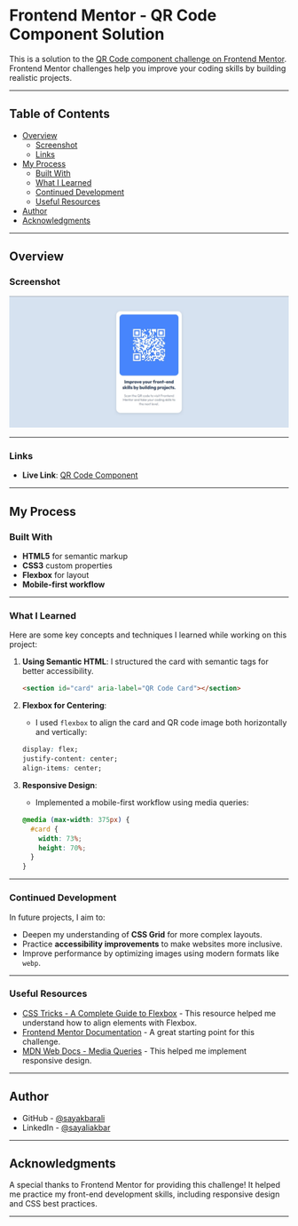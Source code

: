 # Frontend Mentor - QR Code Component Solution

This is a solution to the [QR Code component challenge on Frontend Mentor](https://www.frontendmentor.io/challenges/qr-code-component-iux_sIO_H). Frontend Mentor challenges help you improve your coding skills by building realistic projects.

---

## Table of Contents

- [Overview](#overview)
  - [Screenshot](#screenshot)
  - [Links](#links)
- [My Process](#my-process)
  - [Built With](#built-with)
  - [What I Learned](#what-i-learned)
  - [Continued Development](#continued-development)
  - [Useful Resources](#useful-resources)
- [Author](#author)
- [Acknowledgments](#acknowledgments)

---

## Overview

### Screenshot

![QR Code Component](./assets/qrCodeScreenshot.jpg)

---

### Links

- **Live Link**: [QR Code Component](best-lace.surge.sh)

---

## My Process

### Built With

- **HTML5** for semantic markup
- **CSS3** custom properties
- **Flexbox** for layout
- **Mobile-first workflow**

---

### What I Learned

Here are some key concepts and techniques I learned while working on this project:

1. **Using Semantic HTML**: I structured the card with semantic tags for better accessibility.

   ```html
   <section id="card" aria-label="QR Code Card"></section>
   ```

2. **Flexbox for Centering**:

   - I used `flexbox` to align the card and QR code image both horizontally and vertically:

   ```css
   display: flex;
   justify-content: center;
   align-items: center;
   ```

3. **Responsive Design**:
   - Implemented a mobile-first workflow using media queries:
   ```css
   @media (max-width: 375px) {
     #card {
       width: 73%;
       height: 70%;
     }
   }
   ```

---

### Continued Development

In future projects, I aim to:

- Deepen my understanding of **CSS Grid** for more complex layouts.
- Practice **accessibility improvements** to make websites more inclusive.
- Improve performance by optimizing images using modern formats like `webp`.

---

### Useful Resources

- [CSS Tricks - A Complete Guide to Flexbox](https://css-tricks.com/snippets/css/a-guide-to-flexbox/) - This resource helped me understand how to align elements with Flexbox.
- [Frontend Mentor Documentation](https://www.frontendmentor.io/resources) - A great starting point for this challenge.
- [MDN Web Docs - Media Queries](https://developer.mozilla.org/en-US/docs/Web/CSS/Media_Queries/Using_media_queries) - This helped me implement responsive design.

---

## Author

- GitHub - [@sayakbarali](https://github.com/sayakbarali)
- LinkedIn - [@sayaliakbar](https://www.linkedin.com/in/sayaliakbar/)

---

## Acknowledgments

A special thanks to Frontend Mentor for providing this challenge! It helped me practice my front-end development skills, including responsive design and CSS best practices.

---
